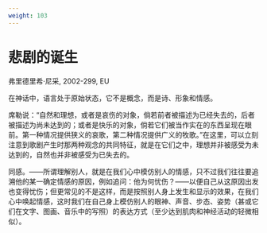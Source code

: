 ```yaml
---
weight: 103
---
```

# 悲剧的诞生

弗里德里希·尼采, 2002-299, EU

在神话中，语言处于原始状态，它不是概念，而是诗、形象和情感。

席勒说：“自然和理想，或者是哀伤的对象，倘若前者被描述为已经失去的，后者被描述为尚未达到的；或者是快乐的对象，倘若它们被当作实在的东西呈现在眼前。第一种情况提供狭义的哀歌，第二种情况提供广义的牧歌。”在这里，可以立刻注意到歌剧产生时那两种观念的共同特征，就是在它们之中，理想并非被感受为未达到的，自然也并非被感受为已失去的。

同感。——所谓理解别人，就是在我们心中模仿别人的情感，只不过我们往往要追溯他的某一确定情感的原因，例如追问：他为何忧伤？——以便自己从这原因出发也变得忧伤；但更常见的不是这样，而是按照别人身上发生和显示的效果，在我们心中唤起情感，这时我们在自己身上模仿别人的眼神、声音、步态、姿势（甚或它们在文字、图画、音乐中的写照）的表达方式（至少达到肌肉和神经活动的轻微相似）。